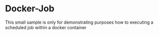 # Docker-Job

This small sample is only for demonstrating purposes how to executing a
scheduled job within a docker container
